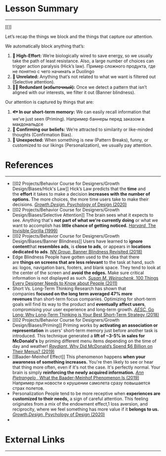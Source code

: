 # Lesson Summary
---
[[]]

Let’s recap the things we block and the things that capture our attention.

We automatically block anything that’s:
1. **🧮 High-Effort:** We’re biologically wired to save energy, so we usually take the path of least resistance. Also, a large number of choices can trigger action paralysis (Hick’s law).
   Пример сложного продукта, где не понятно с чего начинать и Duolingo
2. **🌵 Unrelated:** Anything that’s not related to what we want is filtered out (Selective attention).
3. **👯‍♀️ Redundant (избыточный):** Once we detect a pattern that isn’t aligned with our interests, we filter it out (Banner blindness).

Our attention is captured by things that are:
1. **🐟 In our short-term memory:** We can easily recall information that we’ve just seen (Priming). Например баннеры перед заказом в макдональдсе
2. **💚 Confirming our beliefs:** We’re attracted to similarity or like-minded thoughts (Confirmation Bias).
3. **🎲 Unexpected:** When something is new (Pattern Breaks), funny, or customized to our likings (Personalization), we usually pay attention.

# References
---
- [[02 Projects/Behavior Course for Designers/Growth Design/Biases/Hick's Law]] Hick’s Law predicts that the **time** and the **effort** it takes to make a decision **increases with the number of options.** The more choices, the more time users take to make their decisions. [_Growth.Design_, Psychology of Design (2020)](https://growth.design/psychology/)
- [[02 Projects/Behavior Course for Designers/Growth Design/Biases/Selective Attention]] The brain sees what it expects to see. Anything that's **not part of what we're currently doing** or what we want to accomplish has **little chance of getting noticed.** [_Harvard_, The Invisible Gorilla (1999)](http://www.theinvisiblegorilla.com/gorilla_experiment.html)
- [[02 Projects/Behavior Course for Designers/Growth Design/Biases/Banner Blindness]] Users have learned to **ignore content**that **resembles ads**, is **close to ads**, or appears in **locations dedicated to ads**. [_NN Group_, Banner Blindness Revisited (2018)](https://www.nngroup.com/articles/banner-blindness-old-and-new-findings/)
- Edge Blindness People have gotten used to the idea that there are **things on screens that are less relevant** to the task at hand, such as: logos, navigation bars, footers, and blank space. They tend to look at the center of the screen and **avoid the edges.** Make sure critical information is not displayed as such. [_Susan M. Weinschenk_, 100 Things Every Designer Needs to Know about People (2011)](https://www.goodreads.com/book/show/10778139-100-things-every-designer-needs-to-know-about-people)
- Short Vs. Long-Term Thinking Research has shown that companies **focused on the long term averaged 47% more revenues** than short-term focus companies. Optimizing for short-term goals will find its way to the product and **eventually affect users**, compromising your user experience and long-term growth. [_AESC_, Go Long: Why Long-Term Thinking is Your Best Short-Term Strategy (2018)](https://www.aesc.org/insights/magazine/article/go-long-why-long-term-thinking-your-best-short-term-strategy) 
- [[02 Projects/Behavior Course for Designers/Growth Design/Biases/Priming]] Priming works by **activating an association or representation** in users' short-term memory just before another task is introduced. This technique generated a **lift of ~3-5% in sales for McDonald's** by priming different menu items depending on the time of day and weather! [_Raydiant_, Why Did McDonald’s Spend $6 Billion on Their Menus? (2019)](https://www.raydiant.com/blog/why-did-mcdonalds-spend-6-billion-on-their-menus/)
- [[Baader-Meinhof Effect]] This phenomenon happens **when your awareness of something increases.** You're then likely to see or hear that thing more often, even if it's not the case. It's perfectly normal. Your brain is simply **reinforcing the newly acquired information.** [_Ann Pietrangelo_ , What the Baader-Meinhof Phenomenon Is (2019)](https://www.healthline.com/health/baader-meinhof-phenomenon) Например при новости о крушении самолета сразу повышается страх полетов.
- Personalization People tend to be more receptive when **experiences are customized to their needs,** a sign of careful attention. This feeling originates from a mix of the endowment effect,1 loss aversion, and reciprocity, where we feel something has more value if it **belongs to us.** [_Growth.Design_, Psychology of Design (2020)](https://growth.design/psychology)
- 
# External Links
---


